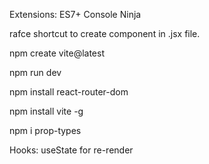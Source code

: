 Extensions:
ES7+
Console Ninja

rafce shortcut to create component in .jsx file. 

npm create vite@latest

npm run dev

npm install react-router-dom

npm install vite -g

npm i prop-types

Hooks:
useState for re-render